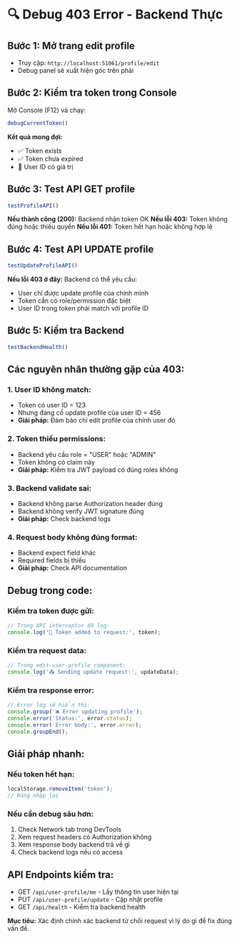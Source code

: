 # 🔍 Debug 403 Error - Backend Thực

## Bước 1: Mở trang edit profile
- Truy cập: `http://localhost:51061/profile/edit`
- Debug panel sẽ xuất hiện góc trên phải

## Bước 2: Kiểm tra token trong Console
Mở Console (F12) và chạy:
```javascript
debugCurrentToken()
```

**Kết quả mong đợi:**
- ✅ Token exists
- ✅ Token chưa expired
- 👤 User ID có giá trị

## Bước 3: Test API GET profile
```javascript
testProfileAPI()
```

**Nếu thành công (200):** Backend nhận token OK
**Nếu lỗi 403:** Token không đúng hoặc thiếu quyền
**Nếu lỗi 401:** Token hết hạn hoặc không hợp lệ

## Bước 4: Test API UPDATE profile
```javascript
testUpdateProfileAPI()
```

**Nếu lỗi 403 ở đây:** Backend có thể yêu cầu:
- User chỉ được update profile của chính mình
- Token cần có role/permission đặc biệt
- User ID trong token phải match với profile ID

## Bước 5: Kiểm tra Backend
```javascript
testBackendHealth()
```

## Các nguyên nhân thường gặp của 403:

### 1. User ID không match:
- Token có user ID = 123
- Nhưng đang cố update profile của user ID = 456
- **Giải pháp:** Đảm bảo chỉ edit profile của chính user đó

### 2. Token thiếu permissions:
- Backend yêu cầu role = "USER" hoặc "ADMIN"
- Token không có claim này
- **Giải pháp:** Kiểm tra JWT payload có đúng roles không

### 3. Backend validate sai:
- Backend không parse Authorization header đúng
- Backend không verify JWT signature đúng
- **Giải pháp:** Check backend logs

### 4. Request body không đúng format:
- Backend expect field khác
- Required fields bị thiếu
- **Giải pháp:** Check API documentation

## Debug trong code:

### Kiểm tra token được gửi:
```javascript
// Trong API interceptor đã log:
console.log('🔐 Token added to request:', token);
```

### Kiểm tra request data:
```javascript
// Trong edit-user-profile component:
console.log('📤 Sending update request:', updateData);
```

### Kiểm tra response error:
```javascript
// Error log sẽ hiển thị:
console.group('❌ Error updating profile');
console.error('Status:', error.status);
console.error('Error body:', error.error);
console.groupEnd();
```

## Giải pháp nhanh:

### Nếu token hết hạn:
```javascript
localStorage.removeItem('token');
// Đăng nhập lại
```

### Nếu cần debug sâu hơn:
1. Check Network tab trong DevTools
2. Xem request headers có Authorization không
3. Xem response body backend trả về gì
4. Check backend logs nếu có access

## API Endpoints kiểm tra:
- GET `/api/user-profile/me` - Lấy thông tin user hiện tại
- PUT `/api/user-profile/update` - Cập nhật profile
- GET `/api/health` - Kiểm tra backend health

**Mục tiêu:** Xác định chính xác backend từ chối request vì lý do gì để fix đúng vấn đề.
